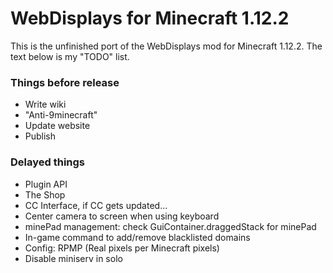 # WebDisplays for Minecraft 1.12.2
This is the unfinished port of the WebDisplays mod for Minecraft 1.12.2. The text below is my "TODO" list.

### Things before release
* Write wiki
* "Anti-9minecraft"
* Update website
* Publish

### Delayed things
* Plugin API
* The Shop
* CC Interface, if CC gets updated...
* Center camera to screen when using keyboard
* minePad management: check GuiContainer.draggedStack for minePad
* In-game command to add/remove blacklisted domains
* Config: RPMP (Real pixels per Minecraft pixels)
* Disable miniserv in solo
